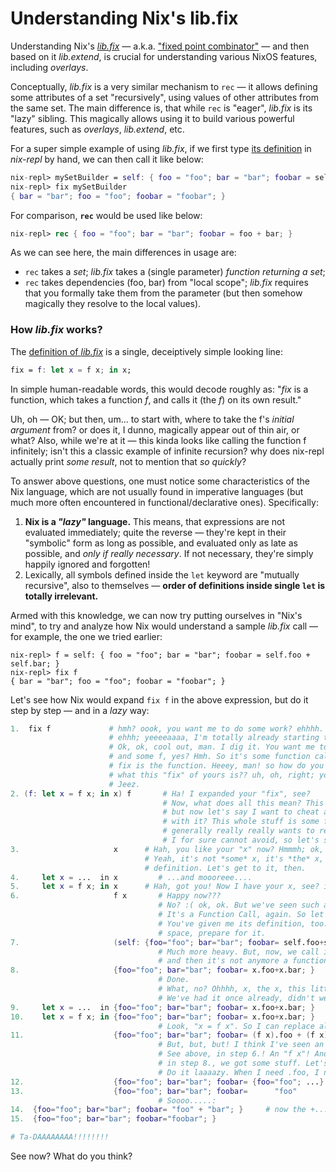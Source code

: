 # Understanding Nix's lib.fix

Understanding Nix's [*lib.fix*](https://github.com/NixOS/nixpkgs/blob/dd2b1744ba36ab8d5b352cdac9c98a5e1eb71e8f/lib/trivial.nix#L63) — a.k.a. ["fixed point combinator"](https://en.wikipedia.org/wiki/Fixed-point_combinator) — and then based on it *lib.extend*, is crucial for understanding various NixOS features, including *overlays*.

Conceptually, *lib.fix* is a very similar mechanism to `rec` — it allows defining some attributes of a set "recursively", using values of other attributes from the same set. The main difference is, that while `rec` is "eager", *lib.fix* is its "lazy" sibling. This magically allows using it to build various powerful features, such as *overlays*, *lib.extend*, etc.

For a super simple example of using *lib.fix*, if we first type [its definition](https://github.com/NixOS/nixpkgs/blob/dd2b1744ba36ab8d5b352cdac9c98a5e1eb71e8f/lib/trivial.nix#L63) in *nix-repl* by hand, we can then call it like below:
```nix
nix-repl> mySetBuilder = self: { foo = "foo"; bar = "bar"; foobar = self.foo + self.bar; }
nix-repl> fix mySetBuilder
{ bar = "bar"; foo = "foo"; foobar = "foobar"; }
```

For comparison, **`rec`** would be used like below:
```nix
nix-repl> rec { foo = "foo"; bar = "bar"; foobar = foo + bar; }
```

As we can see here, the main differences in usage are:
  - `rec` takes a *set*; *lib.fix* takes a (single parameter) *function returning a set*;
  - `rec` takes dependencies (foo, bar) from "local scope"; *lib.fix* requires that you formally take them from the parameter (but then somehow magically they resolve to the local values).

### How *lib.fix* works?

The [definition of *lib.fix*](https://github.com/NixOS/nixpkgs/blob/dd2b1744ba36ab8d5b352cdac9c98a5e1eb71e8f/lib/trivial.nix#L63) is a single, deceiptively simple looking line:
```nix
fix = f: let x = f x; in x;
```
In simple human-readable words, this would decode roughly as: "*fix* is a function, which takes a function *f*, and calls it (the *f*) on its own result."

Uh, oh — OK; but then, um... to start with, where to take the f's *initial argument* from? or does it, I dunno, magically appear out of thin air, or what? Also, while we're at it — this kinda looks like calling the function f infinitely; isn't this a classic example of infinite recursion? why does nix-repl actually print *some result*, not to mention that *so quickly*?

To answer above questions, one must notice some characteristics of the Nix language, which are not usually found in imperative languages (but much more often encountered in functional/declarative ones). Specifically:

  1. **Nix is a *"lazy"* language.** This means, that expressions are not evaluated immediately; quite the reverse — they're kept in their "symbolic" form as long as possible, and evaluated only as late as possible, and *only if really necessary*. If not necessary, they're simply happily ignored and forgotten!
  2. Lexically, all symbols defined inside the `let` keyword are "mutually recursive", also to themselves — **order of definitions inside single `let` is totally irrelevant.**

Armed with this knowledge, we can now try putting ourselves in "Nix's mind", to try and analyze how Nix would understand a sample *lib.fix* call &mdash; for example, the one we tried earlier:
```
nix-repl> f = self: { foo = "foo"; bar = "bar"; foobar = self.foo + self.bar; }
nix-repl> fix f
{ bar = "bar"; foo = "foo"; foobar = "foobar"; }
```

Let's see how Nix would expand `fix f` in the above expression, but do it step by step &mdash; and in a *lazy* way:
```nix
1.  fix f             # hmh? oook, you want me to do some work? ehhhh. Ooook, ok; now, now, don't push me,
                      # ehhh; yeeeeaaaa, I'm totally already starting to get to the work. Ok? ok??? gosh.
                      # Ok, ok, cool out, man. I dig it. You want me to analyze it. I see it, it's some fix
                      # and some f, yes? Hmh. So it's some function call, that's what my parser tells me.
                      # fix is the function. Heeey, man! so how do you want me to work on it, if I don't know
                      # what this "fix" of yours is?? uh, oh, right; you've given me it earlier, ok, ok.
                      # Jeez.
2. (f: let x = f x; in x) f       # Ha! I expanded your "fix", see?
                                  # Now, what does all this mean? This function totally does some stuff;
                                  # but now let's say I want to cheat and not do any work; can I get away
                                  # with it? This whole stuff is some function call; but the function inside
                                  # generally really really wants to return to me some "x". That's one thing
                                  # I for sure cannot avoid, so let's start with it.
3.                     x      # Hah, you like your "x" now? Hmmmh; ok, you want me to explain this "x".
                              # Yeah, it's not *some* x, it's *the* x, of which we have a very precise
                              # definition. Let's get to it, then.
4.     let x = ...  in x         # ...and moooreee....
5.     let x = f x; in x      # Hah, got you! Now I have your x, see? it's just "f x"! Eat it!!!
6.                     f x       # Happy now???
                                 # No? :( ok, ok. But we've seen such a thing already, didn't we?
                                 # It's a Function Call, again. So let's expand the "f" function.
                                 # You've given me its definition, too. Kinda heavy, so it will take more
                                 # space, prepare for it.
7.                     (self: {foo="foo"; bar="bar"; foobar= self.foo+self.bar; }) x
                                 # Much more heavy. But, now, we call it with "x", so "self" becomes "x",
                                 # and then it's not anymore a function, just a set.
8.                     {foo="foo"; bar="bar"; foobar= x.foo+x.bar; }
                                 # Done.
                                 # What, no? Ohhhh, x, the x, this little fella again. Ooook.
                                 # We've had it once already, didn't we. Let's go get it back again.
9.     let x = ...  in {foo="foo"; bar="bar"; foobar= x.foo+x.bar; }
10.    let x = f x; in {foo="foo"; bar="bar"; foobar= x.foo+x.bar; }
                                 # Look, "x = f x". So I can replace all "x" with "f x"!
11.                    {foo="foo"; bar="bar"; foobar= (f x).foo + (f x).bar; }
                                 # But, but, but! I think I've seen an "f x" already. Ha, yes, I did!
                                 # See above, in step 6.! An "f x"! And then we expanded it a bit, and
                                 # in step 8., we got some stuff. Let's take it here. But only what I need!
                                 # Do it laaaazy. When I need .foo, I need *only* foo!
12.                    {foo="foo"; bar="bar"; foobar= {foo="foo"; ...}.foo + {...; bar="bar"; ...}.bar; }
13.                    {foo="foo"; bar="bar"; foobar=      "foo"           +           "bar"          ; }
                                 # Soooo.....:
14.  {foo="foo"; bar="bar"; foobar= "foo" + "bar"; }     # now the +...
15.  {foo="foo"; bar="bar"; foobar="foobar"; }

# Ta-DAAAAAAAA!!!!!!!!
```

See now? What do you think?
